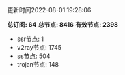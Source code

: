 更新时间2022-08-01 19:28:06

**总订阅: 64**
**总节点: 8416**
**有效节点: 2398**
- ssr节点: 1
- v2ray节点: 1745
- ss节点: 504
- trojan节点: 148
